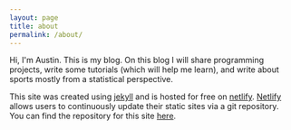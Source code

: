 ```yaml
---
layout: page
title: about
permalink: /about/
---
```


Hi, I'm Austin. This is my blog. On this blog I will share programming 
projects, write some tutorials (which will help me learn), and write 
about sports mostly from a statistical perspective.

This site was created using [jekyll][jekyll-site] and is hosted for 
free on [netlify][netlify-site]. [Netlify][netlify-site] allows users 
to continuously update their static sites via a git repository. You can 
find the repository for this site [here][git-repo].




[jekyll-site]: http://jekyllrb.com/
[netlify-site]: https://www.netlify.com/
[git-repo]: https://github.com/AustinHartman/auhar.com
